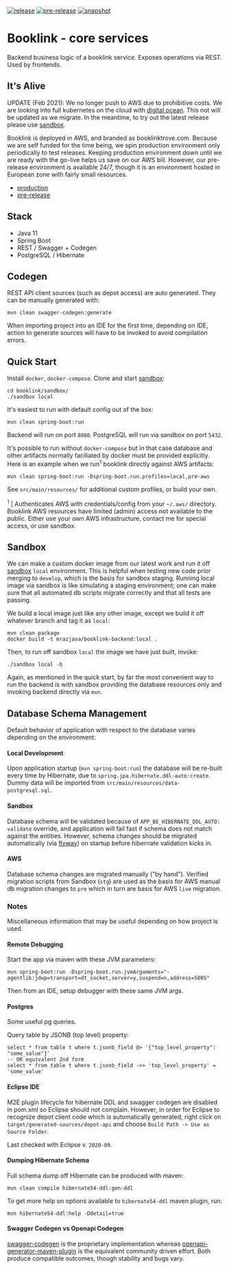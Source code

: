 [![release](https://github.com/mrazjava/booklink-backend/workflows/release/badge.svg?branch=master)](https://github.com/mrazjava/booklink-backend/actions?query=workflow%3Arelease) 
[![pre-release](https://github.com/mrazjava/booklink-backend/workflows/pre-release/badge.svg?branch=master)](https://github.com/mrazjava/booklink-backend/actions?query=workflow%3Apre-release) 
[![snapshot](https://github.com/mrazjava/booklink-backend/workflows/snapshot/badge.svg?branch=develop)](https://github.com/mrazjava/booklink-backend/actions?query=workflow%3Asnapshot)
# Booklink - core services
Backend business logic of a booklink service. Exposes operations via REST. Used by frontends.

## It's Alive
UPDATE (Feb 2021): We no longer push to AWS due to prohibitive costs. We are looking into full kubernetes on the cloud with [digital ocean](https://www.digitalocean.com). This not will be updated as we migrate. In the meantime, 
to try out the latest release please use [sandbox](https://github.com/mrazjava/booklink/tree/master/sandbox).

Booklink is deployed in AWS, and branded as booklinktrove.com. Because we are self funded for the time being, we spin production 
environment only periodically to test releases. Keeping production environment down until we are ready with the go-live helps us save on our AWS bill. However, our 
pre-release environment is available 24/7, though it is an environment hosted in European zone with fairly small resources.
- [production](https://be.booklinktrove.com/actuator/info)
- [pre-release](https://pre-be.booklinktrove.com/actuator/info)

## Stack
- Java 11
- Spring Boot
- REST / Swagger + Codegen
- PostgreSQL / Hibernate

## Codegen
REST API client sources (such as depot access) are auto generated. They can be manually generated with:
```
mvn clean swagger-codegen:generate
``` 
When importing project into an IDE for the first time, depending on IDE, action to generate sources will have to be 
invoked to avoid compilation errors.

## Quick Start
Install `docker`, `docker-compose`. Clone and start [sandbox](https://github.com/mrazjava/booklink):
```
cd booklink/sandbox/
./sandbox local
```
It's easiest to run with default config out of the box:
```
mvn clean spring-boot:run
```
Backend will run on port `8080`. PostgreSQL will run via sandbox on port `5432`.

It's possible to run without `docker-compose` but in that case database and other artifacts normally 
faciliated by docker must be provided explicitly. Here is an example when we run<sup>1</sup> booklink directly 
against AWS artifacts:
```
mvn clean spring-boot:run -Dspring-boot.run.profiles=local,pre-aws
```
See `src/main/resources/` for additional custom profiles, or build your own.

<sup>1</sup> | Authenticates AWS with credentials/config from your `~/.aws/` directory. Booklink AWS resources have limited (admin) access not available to the public. Either use your own AWS infrastructure, contact me for special access, or use sandbox.

## Sandbox
We can make a custom docker image from our latest work and run it off [sandbox](https://github.com/mrazjava/booklink#sandbox) `local` environment. This is helpful when testing new code prior merging to `develop`, which is the basis for sandbox staging. Running local image via sandbox is like simulating a staging environment; one can make sure that all automated db scripts migrate correctly and that all tests are passing.

We build a local image just like any other image, except we build it off whatever branch and tag it as `local`:
```
mvn clean package
docker build -t mrazjava/booklink-backend:local .
```
Then, to run off sandbox `local` the image we have just built, invoke:
```
./sandbox local -b
```
Again, as mentioned in the quick start, by far the most convenient way to run the backend is with sandbox providing 
the database resources only and invoking backend directly via `mvn`.

## Database Schema Management
Default behavior of application with respect to the database varies depending on the environment:

#### Local Development
Upon application startup (`mvn spring-boot:run`) the database will be re-built every time by Hibernate, due to `spring.jpa.hibernate.ddl-auto:create`. Dummy data will be imported from `src/main/resources/data-postgresql.sql`.

#### Sandbox
Database schema will be validated because of `APP_BE_HIBERNATE_DDL_AUTO: validate` override, and application will fail fast if schema does not match against the entities. However, schema changes should be migrated automatically (via [flyway](https://flywaydb.org/)) on startup before hibernate validation kicks in.

#### AWS
Database schema changes are migrated manually ("by hand"). Verified migration scripts from Sandbox (`stg`) are used as the basis for AWS manual db migration changes to `pre` which in turn are basis for AWS `live` migration.

### Notes
Miscellaneous information that may be useful depending on how project is used.

#### Remote Debugging
Start the app via maven with these JVM parameters:
```
mvn spring-boot:run -Dspring-boot.run.jvmArguments="-agentlib:jdwp=transport=dt_socket,server=y,suspend=n,address=5005"
```
Then from an IDE, setup debugger with these same JVM args.

#### Postgres
Some useful pg queries.

Query table by JSONB (top level) property:
```
select * from table t where t.jsonb_field @> '{"top_level_property": "some_value"}'
-- OR equivalent 2nd form
select * from table t where t.jsonb_field ->> 'top_level_property' = 'some_value'
```

#### Eclipse IDE
M2E plugin lifecycle for hibernate DDL and swagger codegen are disabled in pom.xml so Eclipse should not complain. However, in order for Eclipse to recognize depot client code which is automatically generated, right click on 
`target/generated-sources/depot-api` and choose `Build Path -> Use as Source Folder`.

Last checked with Eclipse v. `2020-09`.

#### Dumping Hibernate Schema
Full schema dump off Hibernate can be produced with maven:
```
mvn clean compile hibernate54-ddl:gen-ddl
```
To get more help on options available to `hibernate54-ddl` maven plugin, run:
```
mvn hibernate54-ddl:help -Ddetail=true
```
#### Swagger Codegen vs Openapi Codegen
[swagger-codegen](https://mvnrepository.com/artifact/io.swagger.codegen.v3/swagger-codegen) is the proprietary 
implementation whereas [openapi-generator-maven-plugin](https://mvnrepository.com/artifact/org.openapitools/openapi-generator-maven-plugin) 
is the equivalent community driven effort. Both produce compatible outcomes, though stability and bugs vary.
